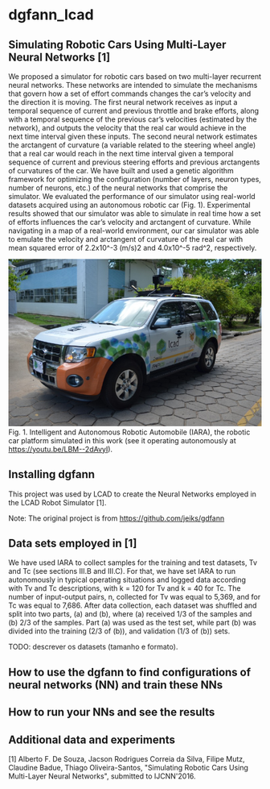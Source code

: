 # dgfann_lcad

## Simulating Robotic Cars Using Multi-Layer Neural Networks [1]

We proposed a simulator for robotic cars based on two multi-layer recurrent neural networks. These networks are intended to simulate the mechanisms that govern how a set of effort commands changes the car’s velocity and the direction it is moving. The first neural network receives as input a temporal sequence of current and previous throttle and brake efforts, along with a temporal sequence of the previous car’s velocities (estimated by the network), and outputs the velocity that the real car would achieve in the next time interval given these inputs. The second neural network estimates the arctangent of curvature (a variable related to the steering wheel angle) that a real car would reach in the next time interval given a temporal sequence of current and previous steering efforts and previous arctangents of curvatures of the car. 
We have built and used a genetic algorithm framework for optimizing the configuration (number of layers, neuron types, number of neurons, etc.) of the neural networks that comprise the simulator.
We evaluated the performance of our simulator using real-world datasets acquired using an autonomous robotic car (Fig. 1). Experimental results showed that our simulator was able to simulate in real time how a set of efforts influences the car’s velocity and arctangent of curvature. While navigating in a map of a real-world environment, our car simulator was able to emulate the velocity and arctangent of curvature of the real car with mean squared error of 2.2x10^-3 (m/s)2 and 4.0x10^-5 rad^2, respectively.

![alt text](IARA.jpg)
Fig. 1.	Intelligent and Autonomous Robotic Automobile (IARA), the robotic car platform simulated in this work (see it operating autonomously at https://youtu.be/LBM--2dAvyI).

## Installing dgfann

This project was used by LCAD to create the Neural Networks employed in the LCAD Robot Simulator [1].

Note: The original project is from https://github.com/jeiks/gdfann

## Data sets employed in [1]

We have used IARA to collect samples for the training and test datasets, Tv and Tc (see sections III.B and III.C). For that, we have set IARA to run autonomously in typical operating situations and logged data according with Tv and Tc descriptions, with k = 120 for Tv and k = 40 for Tc. The number of input-output pairs, n, collected for Tv was equal to 5,369, and for Tc was equal to 7,686. After data collection, each dataset was shuffled and split into two parts, (a) and (b), where (a) received 1/3 of the samples and (b) 2/3 of the samples. Part (a) was used as the test set, while part (b) was divided into the training (2/3 of (b)), and validation (1/3 of (b)) sets. 

TODO: descrever os datasets (tamanho e formato).

## How to use the dgfann to find configurations of neural networks (NN) and train these NNs

## How to run your NNs and see the results

## Additional data and experiments

[1] Alberto F. De Souza, Jacson Rodrigues Correia da Silva, Filipe Mutz, Claudine Badue, Thiago Oliveira-Santos, "Simulating Robotic Cars Using Multi-Layer Neural Networks", submitted to IJCNN'2016.
